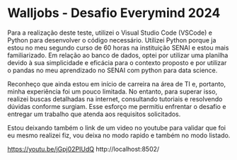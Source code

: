 # Walljobs - Desafio Everymind 2024

Para a realização deste teste, utilizei o Visual Studio Code (VSCode) e Python para desenvolver o código necessário. Utilizei Python porque ja estou no meu segundo curso de 60 horas na instituição SENAI e estou mais familiarizado. Em relação ao banco de dados, optei por utilizar uma planilha devido à sua simplicidade e eficácia para o contexto proposto e por utilizar o pandas no meu aprendizado no SENAI com python para data science.

Reconheço que ainda estou em início de carreira na área de TI e, portanto, minha experiência foi um pouco limitada. No entanto, para superar isso, realizei buscas detalhadas na internet, consultando tutoriais e resolvendo dúvidas conforme surgiam. Esse esforço me permitiu enfrentar o desafio e entregar um trabalho que atenda aos requisitos solicitados.

Estou deixando também o link de um video no youtube para validar que foi eu mesmo realizei fiz, vou deixa no modo rapido e também no modo listado.

https://youtu.be/jGpj02PIUdQ http://localhost:8502/
